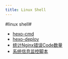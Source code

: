 ```yaml
---
title: Linux Shell
---
```


#linux shell#

- [hexo-cmd](/hexmo-cmd.html)
- [hexo-deploy](/hexo-deploy.html)
- [统计Nginx错误Code数量](/nginx-error.html)
- [系统信息监控脚本](/system-monitor.html)